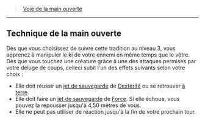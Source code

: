 ﻿---
!Generic
Id: monk_openhand_hd.md#technique-de-la-main-ouverte
ParentLink: monk_openhand_hd.md#voie-de-la-main-ouverte
Name: Technique de la main ouverte
ParentName: Voie de la main ouverte
NameLevel: 2
---
> [Voie de la main ouverte](hd_monk_openhand.md)

---

## Technique de la main ouverte

Dès que vous choisissez de suivre cette tradition au niveau 3, vous apprenez à manipuler le ki de votre ennemi en même temps que le vôtre. Dès que vous touchez une créature grâce à une des attaques permises par votre déluge de coups, celleci subit l'un des effets suivants selon votre choix :

* Elle doit réussir un [jet de sauvegarde](hd_abilities_jets_de_sauvegarde.md) de [Dextérité](hd_abilities_dexterity.md) ou se retrouver [à terre](hd_conditions_a_terre.md).
* Elle doit faire un [jet de sauvegarde](hd_abilities_jets_de_sauvegarde.md) de [Force](hd_abilities_strength.md). Si elle échoue, vous pouvez la repousser jusqu'à 4,50 mètres de vous.
* Elle ne peut pas utiliser de réaction jusqu'à la fin de votre prochain tour.


